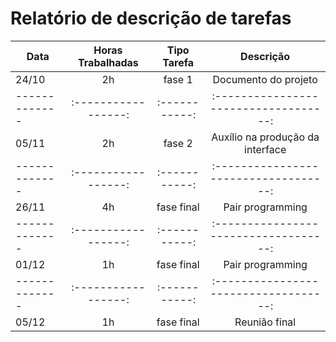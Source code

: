 # Relatório de descrição de tarefas


| Data          | Horas Trabalhadas | Tipo Tarefa | Descrição                           |
| ------------- |:-----------------:|:-----------:|:-----------------------------------:|
| 24/10         | 2h                | fase 1      | Documento do projeto                |
| ------------- |:-----------------:|:-----------:|:-----------------------------------:|
| 05/11         | 2h                | fase 2      | Auxílio na produção da interface    |
| ------------- |:-----------------:|:-----------:|:-----------------------------------:|
| 26/11         | 4h                | fase final  | Pair programming                    |
| ------------- |:-----------------:|:-----------:|:-----------------------------------:|
| 01/12         | 1h                | fase final  | Pair programming                    |
| ------------- |:-----------------:|:-----------:|:-----------------------------------:|
| 05/12         | 1h                | fase final  | Reunião final                       |
